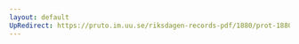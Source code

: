 ```yaml
---
layout: default
UpRedirect: https://pruto.im.uu.se/riksdagen-records-pdf/1880/prot-1880--ak--034/prot-1880--ak--034_022.pdf
---
```

